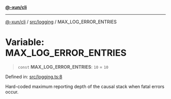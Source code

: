 [**@-xun/cli**](../../../README.md)

***

[@-xun/cli](../../../README.md) / [src/logging](../README.md) / MAX\_LOG\_ERROR\_ENTRIES

# Variable: MAX\_LOG\_ERROR\_ENTRIES

> `const` **MAX\_LOG\_ERROR\_ENTRIES**: `10` = `10`

Defined in: [src/logging.ts:8](https://github.com/Xunnamius/cli-utils/blob/dd8d74def9fbb70e45b008f545cfdb5eac2fb4d4/src/logging.ts#L8)

Hard-coded maximum reporting depth of the causal stack when fatal errors
occur.
